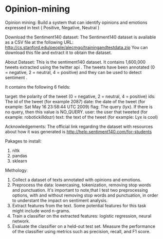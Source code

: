 # Opinion-mining
Opinion mining: Build a system that can identify opinions and emotions expressed in text ( Positive, Negative, Neutral )


Download the Sentiment140 dataset: The Sentiment140 dataset is available as a CSV file at the following URL: http://cs.stanford.edu/people/alecmgo/trainingandtestdata.zip  You can download this file and extract it to obtain the dataset.


About Dataset:
This is the sentiment140 dataset. It contains 1,600,000 tweets extracted using the twitter api . The tweets have been annotated (0 = negative, 2 = neutral, 4 = positive) and they can be used to detect sentiment .

It contains the following 6 fields:

target: the polarity of the tweet (0 = negative, 2 = neutral, 4 = positive)
ids: The id of the tweet (for example 2087)
date: the date of the tweet (for example: Sat May 16 23:58:44 UTC 2009)
flag: The query (lyx). If there is no query, then this value is NO_QUERY.
user: the user that tweeted (for example: robotickilldozr)
text: the text of the tweet (for example: Lyx is cool)

Acknowledgements:
The official link regarding the dataset with resources about how it was generated is 
http://help.sentiment140.com/for-students 


Pakages to install:
1. nltk
2. pandas
3. sklearn

Methology:
1. Collect a dataset of texts annotated with opinions and emotions.
2. Preprocess the data: lowercasing, tokenization, removing stop words and punctuation. It's important to note,that I test two preprocessing options, with and without removing stop words and punctuation, in order to understant the impact on sentiment analysis. 
4. Extract features from the text. Some potential features for this task might include word n-grams.
5. Train a classifier on the extracted features: logistic regression, neural network.
6. Evaluate the classifier on a held-out test set. Measure the performance of the classifier using metrics such as precision, recall, and F1 score.
